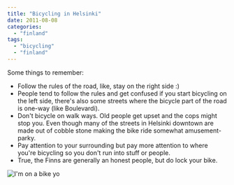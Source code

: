 ```yaml
---
title: "Bicycling in Helsinki"
date: 2011-08-08
categories: 
  - "finland"
tags: 
  - "bicycling"
  - "finland"
---
```


Some things to remember:

- Follow the rules of the road, like, stay on the right side :)
- People tend to follow the rules and get confused if you start bicycling on the left side, there's also some streets where the bicycle part of the road is one-way (like Boulevardi).
- Don't bicycle on walk ways. Old people get upset and the cops might stop you. Even though many of the streets in Helsinki downtown are made out of cobble stone making the bike ride somewhat amusement-parky.
- Pay attention to your surrounding but pay more attention to where you're bicycling so you don't run into stuff or people.
- True, the Finns are generally an honest people, but do lock your bike.

![](images/DSC00368.jpg "I'm on a bike yo")
